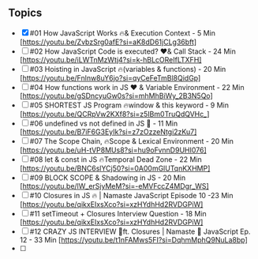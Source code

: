 ## Topics

- [x] #01 How JavaScript Works 🔥& Execution Context - 5 Min [https://youtu.be/ZvbzSrg0afE?si=aK8dD61jCLg36bft]
- [ ] #02 How JavaScript Code is executed? ❤️& Call Stack - 24 Min [https://youtu.be/iLWTnMzWtj4?si=k-hBLcOReIfLTXFH]
- [ ] #03 Hoisting in JavaScript 🔥(variables & functions) - 20 Min [https://youtu.be/Fnlnw8uY6jo?si=qyCeFeTmBl8QidGp]
- [ ] #04 How functions work in JS ❤️ & Variable Environment - 22 Min [https://youtu.be/gSDncyuGw0s?si=mhMhBiWy_2B3N5Qo]
- [ ] #05 SHORTEST JS Program 🔥window & this keyword - 9 Min [https://youtu.be/QCRpVw2KXf8?si=z5IBm0TruQdQVHc_]
- [ ] #06 undefined vs not defined in JS 🤔 - 11 Min [https://youtu.be/B7iF6G3EyIk?si=z7zOzzeNtgi2zKu7]
- [ ] #07 The Scope Chain, 🔥Scope & Lexical Environment - 20 Min [https://youtu.be/uH-tVP8MUs8?si=hu9oFvnnD9UHI076]
- [ ] #08 let & const in JS 🔥Temporal Dead Zone - 22 Min [https://youtu.be/BNC6slYCj50?si=0A00mGlUTqnKXHMP]
- [ ] #09 BLOCK SCOPE & Shadowing in JS - 20 Min [https://youtu.be/lW_erSjyMeM?si=-eMVFccZ4MDgr_WS]
- [ ] #10 Closures in JS 🔥 | Namaste JavaScript Episode 10 -23 Min [https://youtu.be/qikxEIxsXco?si=xzHYdhHd2RVDGPiW]
- [ ] #11 setTimeout + Closures Interview Question - 18 Min [https://youtu.be/qikxEIxsXco?si=xzHYdhHd2RVDGPiW]
- [ ] #12 CRAZY JS INTERVIEW 🤯ft. Closures | Namaste 🙏 JavaScript Ep. 12 - 33 Min [https://youtu.be/t1nFAMws5FI?si=DqhmMphQ9NuLa8bp]
- [ ]

